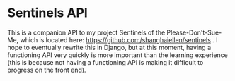 # Sentinels API

This is a companion API to my project Sentinels of the Please-Don't-Sue-Me, which is located here: https://github.com/shanghaiellen/sentinels . I hope to eventually rewrite this in Django, but at this moment, having a functioning API very quickly is more important than the learning experience (this is because not having a functioning API is making it difficult to progress on the front end).